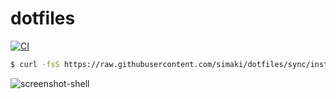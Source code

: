 # dotfiles

[![CI](https://github.com/simaki/dotfiles/workflows/CI/badge.svg)](https://github.com/simaki/dotfiles/actions?query=workflow%3ACI)

```sh
$ curl -fsS https://raw.githubusercontent.com/simaki/dotfiles/sync/install.sh | sh
```

![screenshot-shell](https://user-images.githubusercontent.com/24503967/113662635-759e8e00-96e3-11eb-9146-2619bb968e5b.png)
